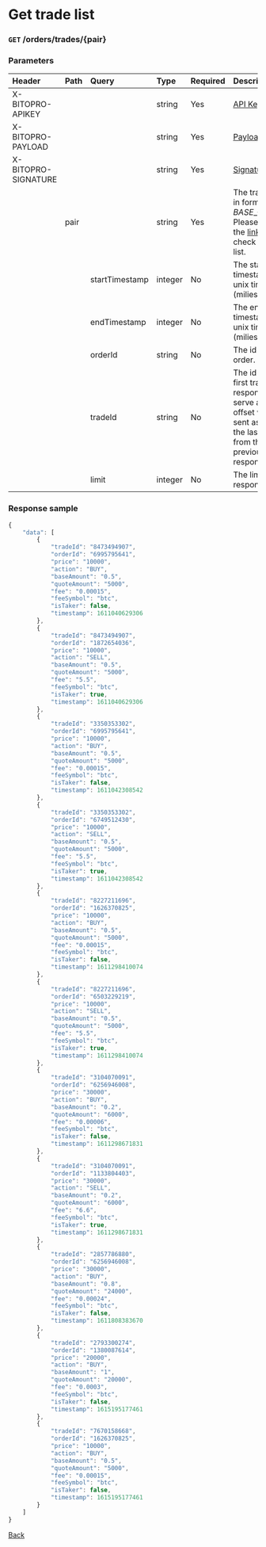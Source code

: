 # Get trade list

### `GET` /orders/trades/{pair}

### Parameters

| Header | Path | Query | Type | Required | Description | Default | Range | Example |
| :--- | :--- | :--- | :--- | :--- | :--- | :--- | :--- | :--- |
| X-BITOPRO-APIKEY |  |  | string | Yes | [API Key](../authentication.md#api-key) |  |  |  |
| X-BITOPRO-PAYLOAD |  |  | string | Yes | [Payload](../authentication.md#payload) |  |  |  |
| X-BITOPRO-SIGNATURE |  |  | string | Yes | [Signature](../authentication.md#signature) |  |  |  |
|  | pair |  | string | Yes | The trading pair in format ${BASE}\_${QUOTE}, Please follow the [link](https://www.bitopro.com/fees) to check the pair list. |  |  | bito\_eth |
|  |  | startTimestamp | integer | No | The start timestamp in unix timestap (miliesceond). | 90 days from the end timestamp  |  | 1592203563000 |
|  |  | endTimestamp | integer | No | The end timestamp in unix timestap (miliesceond). | present timestamp  | | 1592203563000 |
|  |  | orderId | string | No | The id of the order.	 | | | 6995795641 |
|  |  | tradeId | string | No | The id of the first trade in the response. It can serve as an offset when it's sent as an id of the last data from the previous response. | | | 8473494907 |
|  |  | limit | integer | No | The limit for the response. | 100 | min:100, max:1000 | 100 |

### Response sample

```javascript
{
    "data": [
        {
            "tradeId": "8473494907",
            "orderId": "6995795641",
            "price": "10000",
            "action": "BUY",
            "baseAmount": "0.5",
            "quoteAmount": "5000",
            "fee": "0.00015",
            "feeSymbol": "btc",
            "isTaker": false,
            "timestamp": 1611040629306
        },
        {
            "tradeId": "8473494907",
            "orderId": "1872654036",
            "price": "10000",
            "action": "SELL",
            "baseAmount": "0.5",
            "quoteAmount": "5000",
            "fee": "5.5",
            "feeSymbol": "btc",
            "isTaker": true,
            "timestamp": 1611040629306
        },
        {
            "tradeId": "3350353302",
            "orderId": "6995795641",
            "price": "10000",
            "action": "BUY",
            "baseAmount": "0.5",
            "quoteAmount": "5000",
            "fee": "0.00015",
            "feeSymbol": "btc",
            "isTaker": false,
            "timestamp": 1611042308542
        },
        {
            "tradeId": "3350353302",
            "orderId": "6749512430",
            "price": "10000",
            "action": "SELL",
            "baseAmount": "0.5",
            "quoteAmount": "5000",
            "fee": "5.5",
            "feeSymbol": "btc",
            "isTaker": true,
            "timestamp": 1611042308542
        },
        {
            "tradeId": "8227211696",
            "orderId": "1626370825",
            "price": "10000",
            "action": "BUY",
            "baseAmount": "0.5",
            "quoteAmount": "5000",
            "fee": "0.00015",
            "feeSymbol": "btc",
            "isTaker": false,
            "timestamp": 1611298410074
        },
        {
            "tradeId": "8227211696",
            "orderId": "6503229219",
            "price": "10000",
            "action": "SELL",
            "baseAmount": "0.5",
            "quoteAmount": "5000",
            "fee": "5.5",
            "feeSymbol": "btc",
            "isTaker": true,
            "timestamp": 1611298410074
        },
        {
            "tradeId": "3104070091",
            "orderId": "6256946008",
            "price": "30000",
            "action": "BUY",
            "baseAmount": "0.2",
            "quoteAmount": "6000",
            "fee": "0.00006",
            "feeSymbol": "btc",
            "isTaker": false,
            "timestamp": 1611298671831
        },
        {
            "tradeId": "3104070091",
            "orderId": "1133804403",
            "price": "30000",
            "action": "SELL",
            "baseAmount": "0.2",
            "quoteAmount": "6000",
            "fee": "6.6",
            "feeSymbol": "btc",
            "isTaker": true,
            "timestamp": 1611298671831
        },
        {
            "tradeId": "2857786880",
            "orderId": "6256946008",
            "price": "30000",
            "action": "BUY",
            "baseAmount": "0.8",
            "quoteAmount": "24000",
            "fee": "0.00024",
            "feeSymbol": "btc",
            "isTaker": false,
            "timestamp": 1611808383670
        },
        {
            "tradeId": "2793300274",
            "orderId": "1380087614",
            "price": "20000",
            "action": "BUY",
            "baseAmount": "1",
            "quoteAmount": "20000",
            "fee": "0.0003",
            "feeSymbol": "btc",
            "isTaker": false,
            "timestamp": 1615195177461
        },
        {
            "tradeId": "7670158668",
            "orderId": "1626370825",
            "price": "10000",
            "action": "BUY",
            "baseAmount": "0.5",
            "quoteAmount": "5000",
            "fee": "0.00015",
            "feeSymbol": "btc",
            "isTaker": false,
            "timestamp": 1615195177461
        }
    ]
}
```

[Back](../rest.md)

